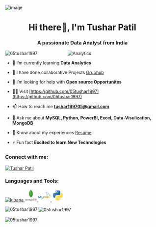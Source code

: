 ![image](https://github.com/05tushar1997/05tushar1997/assets/161101934/af42f8ec-cb6e-48f7-afdb-18d160c1a353)
<h1 align="center">Hi there👋, I'm Tushar Patil</h1>
<h3 align="center">A passionate Data Analyst from India</h3>

<img align="right" alt="Analytics" width="300" src="https://imarticus.org/blog/wp-content/uploads/2020/09/rt.gif">

<p align="left"> <img src="https://komarev.com/ghpvc/?username=05tushar1997&label=Profile%20views&color=0e75b6&style=flat" alt="05tushar1997" /> </p>

- 🌱 I’m currently learning **Data Analytics**

- 👯 I have done collaborative Projects [Grubhub](https://github.com/PalakAgarwal7/GrubHub)

- 🤝 I’m looking for help with **Open source Opportunites**

- 👨‍💻 Visit [https://github.com/05tushar1997](https://github.com/05tushar1997)

- 📫 How to reach me **tushar199705@gmail.com**

- 💬 Ask me about **MySQL, Python, PowerBI, Excel, Data-Visulization, MongoDB**

- 📄 Know about my experiences [Resume](https://drive.google.com/file/d/1aLNxhRrElCBZGOe1QJhRKWFS6dxTeCt5/view?usp=sharing)

- ⚡ Fun fact **Excited to learn New Technologies**

<h3 align="left">Connect with me:</h3>
<p align="left">
<a href="https://linkedin.com/in/Tushar Patil" target="blank"><img align="center" src="https://raw.githubusercontent.com/rahuldkjain/github-profile-readme-generator/master/src/images/icons/Social/linked-in-alt.svg" alt="Tushar Patil" height="30" width="40" /></a>
</p>

<h3 align="left">Languages and Tools:</h3>
<p align="left"> <a href="https://www.elastic.co/kibana" target="_blank" rel="noreferrer"> <img src="https://www.vectorlogo.zone/logos/elasticco_kibana/elasticco_kibana-icon.svg" alt="kibana" width="40" height="40"/> </a> <a href="https://www.mongodb.com/" target="_blank" rel="noreferrer"> <img src="https://raw.githubusercontent.com/devicons/devicon/master/icons/mongodb/mongodb-original-wordmark.svg" alt="mongodb" width="40" height="40"/> </a> <a href="https://www.mysql.com/" target="_blank" rel="noreferrer"> <img src="https://raw.githubusercontent.com/devicons/devicon/master/icons/mysql/mysql-original-wordmark.svg" alt="mysql" width="40" height="40"/> </a> <a href="https://www.python.org" target="_blank" rel="noreferrer"> <img src="https://raw.githubusercontent.com/devicons/devicon/master/icons/python/python-original.svg" alt="python" width="40" height="40"/> </a> </p>

<p><img align="left" src="https://github-readme-stats.vercel.app/api/top-langs?username=05tushar1997&show_icons=true&locale=en&layout=compact" alt="05tushar1997" /></p>

<p>&nbsp;<img align="center" src="https://github-readme-stats.vercel.app/api?username=05tushar1997&show_icons=true&locale=en" alt="05tushar1997" /></p>

<p><img align="center" src="https://github-readme-streak-stats.herokuapp.com/?user=05tushar1997&" alt="05tushar1997" /></p>
